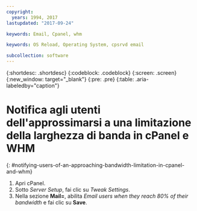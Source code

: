 ```yaml
---
copyright:
  years: 1994, 2017
lastupdated: "2017-09-24"

keywords: Email, Cpanel, whm

keywords: OS Reload, Operating System, cpsrvd email

subcollection: software
---
```


{:shortdesc: .shortdesc}
{:codeblock: .codeblock}
{:screen: .screen}
{:new_window: target="_blank"}
{:pre: .pre}
{:table: .aria-labeledby="caption"}

# Notifica agli utenti dell'approssimarsi a una limitazione della larghezza di banda in cPanel e WHM
{: #notifying-users-of-an-approaching-bandwidth-limitation-in-cpanel-and-whm}

1. Apri cPanel.
2. Sotto *Server Setup*, fai clic su *Tweak Settings*.
3. Nella sezione **Mail=**, abilita *Email users when they reach 80% of their bandwidth* e fai clic su **Save**.
